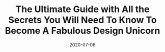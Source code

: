 ---
date: 2020-07-06
publisher: uxdesigncc
tags:
  - websites
  - design
target_url: https://start.uxdesign.cc/
title: The Ultimate Guide with All the Secrets You Will Need To Know To Become A Fabulous Design Unicorn
---